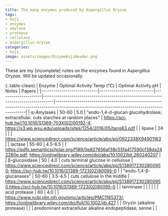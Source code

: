 ```yaml
---
title: The many enzymes produced by Aspergillus Oryzae
tags:
- koji
- enzymes
- amylase
- protease
- cellulase
- aspergillus-oryzae
categories:
- koji
image: assets/images/EnzymeKojiHeader.png
---
```


These are my (incomplete) notes on the enzymes found in *Aspergillus Oryzae*. Will be updated occasionally.


{:.table-clean}
| Enzyme                     | Optimal Activity Temp (℃) | Optimal Activity pH | Notes                                                                             | Papers                                                                                                                                      |
|----------------------------|---------------------------|---------------------|-----------------------------------------------------------------------------------|---------------------------------------------------------------------------------------------------------------------------------------------|
| ⍺-Amylases                 | 50-60                     | 5.0                 | "endo-1,4-d-glucan glucohydrolase; extracellular. cuts starches at random places" | https://sci-hub.tw//10.1016/S1369-703X(02)00192-4; https://s3.wp.wsu.edu/uploads/sites/1254/2016/05/tang83.pdf                                |
| lipase                  | 24                        |                     |                                                                                   | https://www.sciencedirect.com/science/article/abs/pii/0922338X94901163                                                                      |
| lactase                    | 55-60                     | 4.5-6.5             |                                                                                   | https://pdfs.semanticscholar.org/f189/0e827656af38c55fa417590cf38da242280e.pdf; https://onlinelibrary.wiley.com/doi/abs/10.1002/bit.260240207 |
| β-glucosidase              | 50                        | 4.0                 | cuts terminal glucose in cellulose                                                | https://www.sciencedirect.com/science/article/abs/pii/S1389172302800950; https://sci-hub.tw/10.1016/S1389-1723(02)80095-0                   |
| "endo-1,4-β-glucanases"    | 50-60                     | 3.5-4.5             | cuts cellulose in the middle                                                      | https://www.sciencedirect.com/science/article/abs/pii/S1389172302800950;https://sci-hub.tw/10.1016/S1389-1723(02)80095-0                     |
| tanninase                  |                           |                     |                                                                                   |                                                                                                                                             |
| acid protease              | 60                        | 4.0                 |                                                                                   | https://www.ncbi.nlm.nih.gov/pmc/articles/PMC1165373/; https://onlinelibrary.wiley.com/doi/full/10.1002/jib.427                               |
| Oryzin (alkaline protease) |                           |                     | predominant extracellular alkaline endopeptidase; serine                          |                                                                                                                                             |
